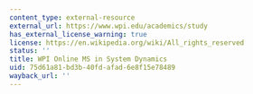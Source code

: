 ```yaml
---
content_type: external-resource
external_url: https://www.wpi.edu/academics/study
has_external_license_warning: true
license: https://en.wikipedia.org/wiki/All_rights_reserved
status: ''
title: WPI Online MS in System Dynamics
uid: 75d61a81-bd3b-40fd-afad-6e8f15e78489
wayback_url: ''
---
```

